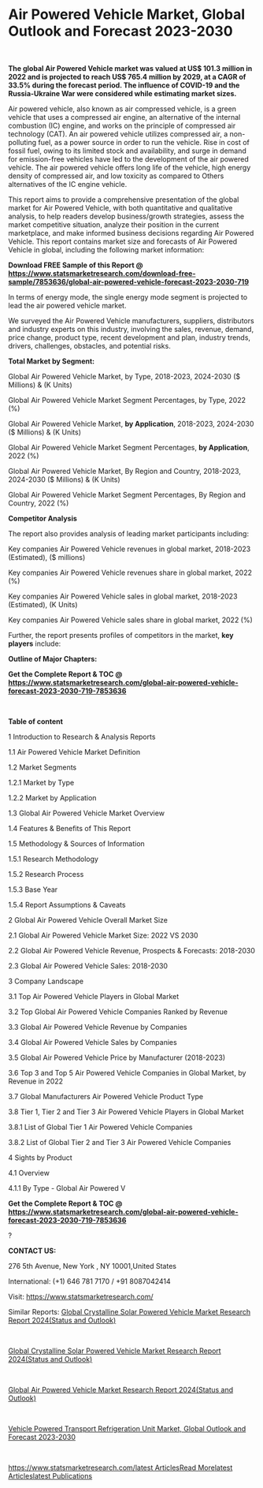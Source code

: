 <h1>Air Powered Vehicle Market, Global Outlook and Forecast 2023-2030</h1><br/><p><strong>The global Air Powered Vehicle market was valued at US$ 101.3 million in 2022 and is projected to reach US$ 765.4 million by 2029, at a <strong>CAGR</strong> of 33.5% during the forecast period. The influence of COVID-19 and the Russia-Ukraine War were considered while estimating market sizes.</strong></p>
 
 
 
 <p>Air powered vehicle, also known as air compressed vehicle, is a green vehicle that uses a compressed air engine, an alternative of the internal combustion (IC) engine, and works on the principle of compressed air technology (CAT). An air powered vehicle utilizes compressed air, a non-polluting fuel, as a power source in order to run the vehicle. Rise in cost of fossil fuel, owing to its limited stock and availability, and surge in demand for emission-free vehicles have led to the development of the air powered vehicle. The air powered vehicle offers long life of the vehicle, high energy density of compressed air, and low toxicity as compared to Others alternatives of the IC engine vehicle.</p>
 
 
 
 <p>This report aims to provide a comprehensive presentation of the global market for Air Powered Vehicle, with both quantitative and qualitative analysis, to help readers develop business/growth strategies, assess the market competitive situation, analyze their position in the current marketplace, and make informed business decisions regarding Air Powered Vehicle. This report contains market size and forecasts of Air Powered Vehicle in global, including the following market information:</p>
 
 
 
 <p><strong>Download FREE Sample of this Report @ <a href="https://www.statsmarketresearch.com/download-free-sample/7853636/global-air-powered-vehicle-forecast-2023-2030-719">https://www.statsmarketresearch.com/download-free-sample/7853636/global-air-powered-vehicle-forecast-2023-2030-719</a></strong></p>
 
 
 
 <p>In terms of energy mode, the single energy mode segment is projected to lead the air powered vehicle market.</p>
 
 
 
 <p>We surveyed the Air Powered Vehicle manufacturers, suppliers, distributors and industry experts on this industry, involving the sales, revenue, demand, price change, product type, recent development and plan, industry trends, drivers, challenges, obstacles, and potential risks.</p>
 
 
 
 <p><strong>Total Market by Segment:</strong></p>
 
 
 
 <p>Global Air Powered Vehicle Market, by Type, 2018-2023, 2024-2030 ($ Millions) & (K Units)</p>
 
 
 
 <p>Global Air Powered Vehicle Market Segment Percentages, by Type, 2022 (%)</p>
 
 
 
 <p>Global Air Powered Vehicle Market, <strong>by Application</strong>, 2018-2023, 2024-2030 ($ Millions) & (K Units)</p>
 
 
 
 <p>Global Air Powered Vehicle Market Segment Percentages, <strong>by Application</strong>, 2022 (%)</p>
 
 
 
 <p>Global Air Powered Vehicle Market, By Region and Country, 2018-2023, 2024-2030 ($ Millions) & (K Units)</p>
 
 
 
 <p>Global Air Powered Vehicle Market Segment Percentages, By Region and Country, 2022 (%)</p>
 
 
 
 <p><strong>Competitor Analysis</strong></p>
 
 
 
 <p>The report also provides analysis of leading market participants including:</p>
 
 
 
 <p>Key companies Air Powered Vehicle revenues in global market, 2018-2023 (Estimated), ($ millions)</p>
 
 
 
 <p>Key companies Air Powered Vehicle revenues share in global market, 2022 (%)</p>
 
 
 
 <p>Key companies Air Powered Vehicle sales in global market, 2018-2023 (Estimated), (K Units)</p>
 
 
 
 <p>Key companies Air Powered Vehicle sales share in global market, 2022 (%)</p>
 
 
 
 <p>Further, the report presents profiles of competitors in the market, <strong>key players</strong> include:</p>
 
 
 
 <p><strong>Outline of Major Chapters:</strong></p>
 
 
 
 <div><b>Get the Complete Report & TOC @ <a href="https://www.statsmarketresearch.com/global-air-powered-vehicle-forecast-2023-2030-719-7853636">https://www.statsmarketresearch.com/global-air-powered-vehicle-forecast-2023-2030-719-7853636</a></b></div>
 
 
 
 <p><br />
 
 <b>Table of content</b></p>
 
 
 
 <p>1 Introduction to Research & Analysis Reports<br />
 
 1.1 Air Powered Vehicle Market Definition<br />
 
 1.2 Market Segments<br />
 
 1.2.1 Market by Type<br />
 
 1.2.2 Market by Application<br />
 
 1.3 Global Air Powered Vehicle Market Overview<br />
 
 1.4 Features & Benefits of This Report<br />
 
 1.5 Methodology & Sources of Information<br />
 
 1.5.1 Research Methodology<br />
 
 1.5.2 Research Process<br />
 
 1.5.3 Base Year<br />
 
 1.5.4 Report Assumptions & Caveats<br />
 
 2 Global Air Powered Vehicle Overall Market Size<br />
 
 2.1 Global Air Powered Vehicle Market Size: 2022 VS 2030<br />
 
 2.2 Global Air Powered Vehicle Revenue, Prospects & Forecasts: 2018-2030<br />
 
 2.3 Global Air Powered Vehicle Sales: 2018-2030<br />
 
 3 Company Landscape<br />
 
 3.1 Top Air Powered Vehicle Players in Global Market<br />
 
 3.2 Top Global Air Powered Vehicle Companies Ranked by Revenue<br />
 
 3.3 Global Air Powered Vehicle Revenue by Companies<br />
 
 3.4 Global Air Powered Vehicle Sales by Companies<br />
 
 3.5 Global Air Powered Vehicle Price by Manufacturer (2018-2023)<br />
 
 3.6 Top 3 and Top 5 Air Powered Vehicle Companies in Global Market, by Revenue in 2022<br />
 
 3.7 Global Manufacturers Air Powered Vehicle Product Type<br />
 
 3.8 Tier 1, Tier 2 and Tier 3 Air Powered Vehicle Players in Global Market<br />
 
 3.8.1 List of Global Tier 1 Air Powered Vehicle Companies<br />
 
 3.8.2 List of Global Tier 2 and Tier 3 Air Powered Vehicle Companies<br />
 
 4 Sights by Product<br />
 
 4.1 Overview<br />
 
 4.1.1 By Type - Global Air Powered V</p>
 
 
 
 <div><b>Get the Complete Report & TOC @ <a href="https://www.statsmarketresearch.com/global-air-powered-vehicle-forecast-2023-2030-719-7853636">https://www.statsmarketresearch.com/global-air-powered-vehicle-forecast-2023-2030-719-7853636</a></b></div>
 
 
 
 <p>? </p>
 
 
 
 <p><b>CONTACT US:</b><br />
 
 276 5th Avenue, New York , NY 10001,United States<br />
 
 International: (+1) 646 781 7170 / +91 8087042414<br />
 
 Visit: <a href="https://www.statsmarketresearch.com/">https://www.statsmarketresearch.com/</a><br />
 
 Similar Reports: <a href="https://www.statsmarketresearch.com/global-air-powered-vehicle-forecast-2023-2030-719-7853636">Global Crystalline Solar Powered Vehicle Market Research Report 2024(Status and Outlook)</a><br />
 
 <br />
 
 <a href="https://www.statsmarketresearch.com/global-air-powered-vehicle-forecast-2023-2030-719-7853636">Global Crystalline Solar Powered Vehicle Market Research Report 2024(Status and Outlook)</a><br />
 
 <br />
 
 <a href="https://www.statsmarketresearch.com/global-air-powered-vehicle-forecast-2023-2030-719-7853636">Global Air Powered Vehicle Market Research Report 2024(Status and Outlook)</a><br />
 
 <br />
 
 <a href="https://www.statsmarketresearch.com/global-air-powered-vehicle-forecast-2023-2030-719-7853636">Vehicle Powered Transport Refrigeration Unit Market, Global Outlook and Forecast 2023-2030</a><br />
 
 <br />
 
 <a href="https://gyeongbokgung.com">https://www.statsmarketresearch.com/</a><a href="https://hallyeomaritime.com">latest Articles</a><a href="https://jingwansa.com">Read More</a><a href="https://nguoiviet.jp/">latest Articles</a><a href="https://www.intelmarketresearch.com/">latest Publications</a></p>